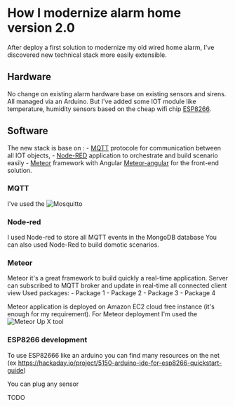 # How I modernize alarm home version 2.0

After deploy a first solution to modernize my old wired home alarm, I've discovered new technical stack more easily extensible.

## Hardware

No change on existing alarm hardware base on existing sensors and sirens. All managed via an Arduino.
But I've added some IOT module like temperature, humidity sensors based on the cheap wifi chip [ESP8266](http://www.esp8266.com/).


## Software

The new stack is base on :
	- [MQTT](http://mqtt.org/) protocole for communication between all IOT objects,
	- [Node-RED](http://nodered.org/) application to orchestrate and build scenario easily
	- [Meteor](]https://www.meteor.com/) framework with Angular [Meteor-angular](http://www.angular-meteor.com/) for the front-end solution.


### MQTT

I've used the ![Mosquitto](http://mosquitto.org/)

### Node-red

I used Node-red to store all MQTT events in the MongoDB database
You can also used Node-Red to build domotic scenarios.

### Meteor

Meteor it's a great framework to build quickly a real-time application.
Server can subscribed to MQTT broker and update in real-time all connected client view
Used packages:
	- Package 1
	- Package 2
	- Package 3
	- Package 4

Meteor application is deployed on Amazon EC2 cloud free instance (it's enough for my requirement).
For Meteor deployment I'm used the ![Meteor Up X](https://github.com/arunoda/meteor-up/tree/mupx) tool

### ESP8266 development

To use ESP82666 like an arduino you can find many resources on the net (ex https://hackaday.io/project/5150-arduino-ide-for-esp8266-quickstart-guide)

You can plug any sensor

TODO